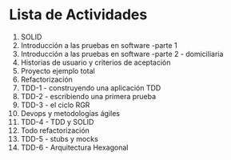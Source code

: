 # Lista de Actividades

1. SOLID
2. Introducción a las pruebas en software -parte 1
3. Introducción a las pruebas en software -parte 2 - domiciliaria
4. Historias de usuario y criterios de aceptación
5. Proyecto ejemplo total
6. Refactorización 
5. TDD-1 - construyendo una aplicación TDD
6. TDD-2 - escribiendo una primera prueba
7. TDD-3 - el ciclo RGR
8. Devops y metodologías ágiles
9. TDD-4 - TDD y SOLID
10. Todo refactorización
11. TDD-5 - stubs y mocks
12. TDD-6 - Arquitectura Hexagonal
